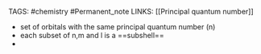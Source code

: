 TAGS: #chemistry #Permanent_note 
LINKS: [[Principal quantum number]]

- set of orbitals with the same principal quantum number (n)
- each subset of n,m and l is a ==subshell==
- 